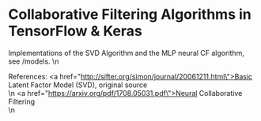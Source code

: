 # Collaborative Filtering Algorithms in TensorFlow & Keras

Implementations of the SVD Algorithm and the MLP neural CF algorithm, see /models. \n

References:
<a href=\"http://sifter.org/simon/journal/20061211.html\">Basic Latent Factor Model (SVD), original source</a><br>\n
<a href=\"https://arxiv.org/pdf/1708.05031.pdf\">Neural Collaborative Filtering</a><br>\n
